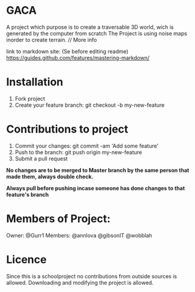 # GACA

A project which purpose is to create a traversable 3D world, wich is generated by the computer from scratch
The Project is using noise maps inorder to create terrain. 
// More info

link to markdown site: (Se before editing readme) https://guides.github.com/features/mastering-markdown/

# Installation

1. Fork project
1. Create your feature branch: git checkout -b my-new-feature


# Contributions to project
1. Commit your changes: git commit -am 'Add some feature'
1. Push to the branch: git push origin my-new-feature
1. Submit a pull request

**No changes are to be merged to Master branch by the same person that made them, always double check.**

**Always pull before pushing incase someone has done changes to that feature's branch**


# Members of Project:
Owner: @Gurr1
Members: 
@annlova
@gibsonIT
@wobblah

# Licence
Since this is a schoolproject no contributions from outside sources is allowed. 
Downloading and modifying the project is allowed. 

 

